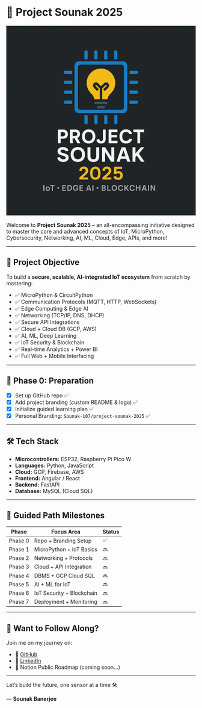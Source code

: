 
# 🚀 Project Sounak 2025

![Logo](logo.png)

Welcome to **Project Sounak 2025** – an all-encompassing initiative designed to master the core and advanced concepts of IoT, MicroPython, Cybersecurity, Networking, AI, ML, Cloud, Edge, APIs, and more!

---

## 🌟 Project Objective

To build a **secure, scalable, AI-integrated IoT ecosystem** from scratch by mastering:

- ✅ MicroPython & CircuitPython
- ✅ Communication Protocols (MQTT, HTTP, WebSockets)
- ✅ Edge Computing & Edge AI
- ✅ Networking (TCP/IP, DNS, DHCP)
- ✅ Secure API Integrations
- ✅ Cloud + Cloud DB (GCP, AWS)
- ✅ AI, ML, Deep Learning
- ✅ IoT Security & Blockchain
- ✅ Real-time Analytics + Power BI
- ✅ Full Web + Mobile Interfacing

---

## 🧠 Phase 0: Preparation

- [x] Set up GitHub repo ✅
- [x] Add project branding (custom README & logo) ✅
- [x] Initialize guided learning plan ✅
- [x] Personal Branding: `Sounak-107/project-sounak-2025` ✅

---

## 🛠️ Tech Stack

- **Microcontrollers:** ESP32, Raspberry Pi Pico W
- **Languages:** Python, JavaScript
- **Cloud:** GCP, Firebase, AWS
- **Frontend:** Angular / React
- **Backend:** FastAPI
- **Database:** MySQL (Cloud SQL)

---

## 🔰 Guided Path Milestones

| Phase | Focus Area | Status |
|-------|-------------|--------|
| Phase 0 | Repo + Branding Setup | ✅ |
| Phase 1 | MicroPython + IoT Basics | 🔜 |
| Phase 2 | Networking + Protocols | 🔜 |
| Phase 3 | Cloud + API Integration | 🔜 |
| Phase 4 | DBMS + GCP Cloud SQL | 🔜 |
| Phase 5 | AI + ML for IoT | 🔜 |
| Phase 6 | IoT Security + Blockchain | 🔜 |
| Phase 7 | Deployment + Monitoring | 🔜 |

---

## 🧩 Want to Follow Along?

Join me on my journey on:
- 🔗 [GitHub](https://github.com/Sounak-107/project-sounak-2025)
- 🔗 [LinkedIn](https://www.linkedin.com/in/sounak-ban-107)
- 📘 Notion Public Roadmap (coming soon...)

---

Let’s build the future, one sensor at a time 🛠️

— **Sounak Banerjee**
